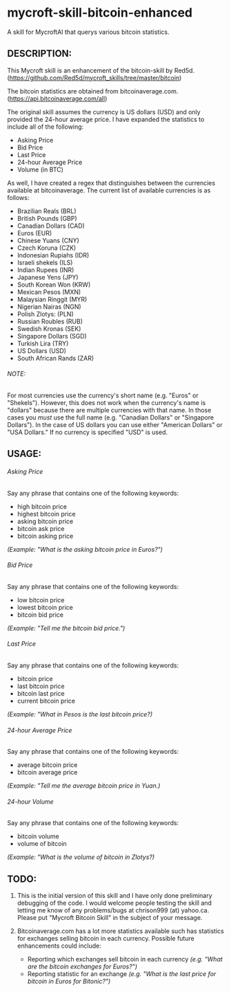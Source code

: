 # mycroft-skill-bitcoin-enhanced
A skill for MycroftAI that querys various bitcoin statistics.

## DESCRIPTION:

This Mycroft skill is an enhancement of the bitcoin-skill by Red5d.
(https://github.com/Red5d/mycroft_skills/tree/master/bitcoin)

The bitcoin statistics are obtained from bitcoinaverage.com.
(https://api.bitcoinaverage.com/all)

The original skill assumes the currency is  US dollars (USD) and
only provided the 24-hour average price.  I have expanded the
statistics to include all of the following:

- Asking Price
- Bid Price
- Last Price
- 24-hour Average Price
- Volume (in BTC)

As well, I have created a regex that distinguishes between the 
currencies available at bitcoinaverage.  The current list of 
available currencies is as follows:

- Brazilian Reals (BRL)
- British Pounds (GBP)
- Canadian Dollars (CAD)
- Euros (EUR)
- Chinese Yuans (CNY)
- Czech Koruna (CZK)
- Indonesian Rupiahs (IDR)
- Israeli shekels (ILS)
- Indian Rupees (INR)
- Japanese Yens (JPY)
- South Korean Won (KRW)
- Mexican Pesos (MXN)
- Malaysian Ringgit (MYR)
- Nigerian Nairas (NGN)
- Polish Zlotys:  (PLN)
- Russian Roubles (RUB)
- Swedish Kronas (SEK)
- Singapore Dollars (SGD)
- Turkish Lira (TRY)
- US Dollars (USD)
- South African Rands (ZAR)

###### NOTE:

For most currencies use the currency's short name (e.g. "Euros" or
"Shekels").  However, this does not work when the currency's name is
"dollars" because there are multiple currencies with that name.  In
those cases you *must* use the full name (e.g. "Canadian Dollars" or
"Singapore Dollars").  In the case of US dollars you can use either
"American Dollars" or "USA Dollars."  If no currency is specified
"USD" is used.

## USAGE:

###### Asking Price

Say any phrase that contains one of the following keywords:

- high bitcoin price
- highest bitcoin price
- asking bitcoin price
- bitcoin ask price
- bitcoin asking price

*(Example:  "What is the asking bitcoin price in Euros?")*

###### Bid Price

Say any phrase that contains one of the following keywords:

- low bitcoin price
- lowest bitcoin price
- bitcoin bid price

*(Example:  "Tell me the bitcoin bid price.")*

###### Last Price

Say any phrase that contains one of the following keywords:

- bitcoin price
- last bitcoin price
- bitcoin last price
- current bitcoin price

*(Example:  "What in Pesos is the last bitcoin price?)*

###### 24-hour Average Price

Say any phrase that contains one of the following keywords:

- average bitcoin price
- bitcoin average price

*(Example:  "Tell me the average bitcoin price in Yuan.)*

###### 24-hour Volume

Say any phrase that contains one of the following keywords:

- bitcoin volume
- volume of bitcoin

*(Example:  "What is the volume of bitcoin in Zlotys?)*

## TODO:

1.  This is the initial version of this skill and I have only done
preliminary debugging of the code.  I would welcome people testing the skill
and letting me know of any problems/bugs at chrison999 (at) yahoo.ca. 
Please put "Mycroft Bitcoin Skill" in the subject of your message.

2.  Bitcoinaverage.com has a lot more statistics available such has
statistics for exchanges selling bitcoin in each currency.  Possible future
enhancements could include:
    - Reporting which exchanges sell bitcoin in each currency *(e.g. "What are
the bitcoin exchanges for Euros?")*
    - Reporting statistic for an exchange *(e.g. "What is the last price for
bitcoin in Euros for Bitonic?")*
